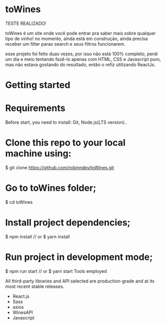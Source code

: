 # toWines

TESTE REALIZADO! 

toWines é um site onde você pode entrar pra saber mais sobre qualquer tipo de vinho!
no momento, ainda está em construção, ainda precisa receber um filter parao search e seus filtros funcionarem.

esse projeto foi feito duas vezes, por isso não está 100% completo, perdi um dia e meio tentando fazê-lo apenas com HTML,
CSS e Javascript puro, mas não estava gostando do resultado, então o refiz utilizando ReactJs.

# Getting started


# Requirements
  Before start, you need to install: Git, Node.js(LTS version)..

# Clone this repo to your local machine using:
$ git clone https://github.com/robinndev/toWines.git

# Go to toWines folder;
$ cd toWines

# Install project dependencies;
$ npm install
// or
$ yarn install

# Run project in development mode;
$ npm run start
// or
$ yarn start
Tools employed

All third-party libraries and API selected are production-grade and at its most recent stable releases.

- React.js
- Sass
- axios
- WinesAPI
- Javascript


